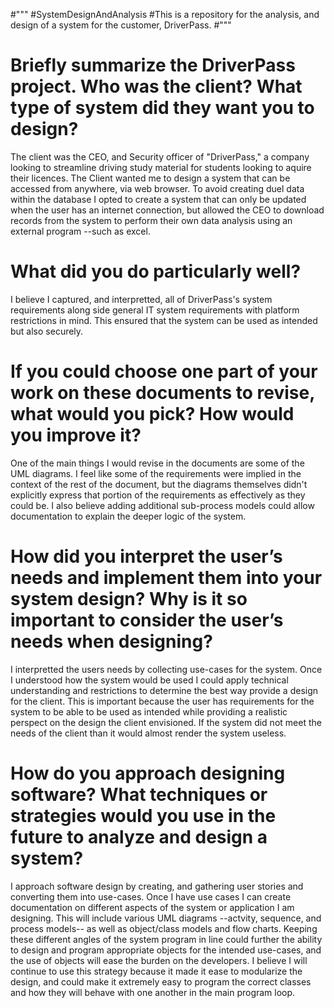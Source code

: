 #"""
#SystemDesignAndAnalysis
#This is a repository for the analysis, and design of a system for the customer, DriverPass. 
#"""

# Briefly summarize the DriverPass project. Who was the client? What type of system did they want you to design?
The client was the CEO, and Security officer of "DriverPass," a company looking to streamline driving study material for students looking to aquire their licences. The Client wanted me to design a system that can be accessed from anywhere, via web browser. To avoid creating duel data within the database I opted to create a system that can only be updated when the user has an internet connection, but allowed the CEO to download records from the system to perform their own data analysis using an external program --such as excel.

# What did you do particularly well?
I believe I captured, and interpretted, all of DriverPass's system requirements along side general IT system requirements with platform restrictions in mind. This ensured that the system can be used as intended but also securely.

# If you could choose one part of your work on these documents to revise, what would you pick? How would you improve it?
One of the main things I would revise in the documents are some of the UML diagrams. I feel like some of the requirements were implied in the context of the rest of the document, but the diagrams themselves didn't explicitly express that portion of the requirements as effectively as they could be. I also believe adding additional sub-process models could allow documentation to explain the deeper logic of the system.

# How did you interpret the user’s needs and implement them into your system design? Why is it so important to consider the user’s needs when designing?
I interpretted the users needs by collecting use-cases for the system. Once I understood how the system would be used I could apply technical understanding and restrictions to determine the best way provide a design for the client. This is important because the user has requirements for the system to be able to be used as intended while providing a realistic perspect on the design the client envisioned. If the system did not meet the needs of the client than it would almost render the system useless.

# How do you approach designing software? What techniques or strategies would you use in the future to analyze and design a system?
I approach software design by creating, and gathering user stories and converting them into use-cases. Once I have use cases I can create documentation on different aspects of the system or application I am designing. This will include various UML diagrams --actvity, sequence, and process models-- as well as object/class models and flow charts. Keeping these different angles of the system program in line could further the ability to design and program appropriate objects for the intended use-cases, and the use of objects will ease the burden on the developers. I believe I will continue to use this strategy because it made it ease to modularize the design, and could make it extremely easy to program the correct classes and how they will behave with one another in the main program loop.
